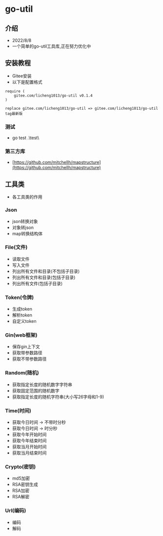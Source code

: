 # go-util
## 介绍
- 2022/8/8
- 一个简单的go-util工具库,正在努力优化中
## 安装教程
- Gitee安装
- 以下是配置格式
```text
require (
	gitee.com/licheng1013/go-util v0.1.4
)

replace gitee.com/licheng1013/go-util => gitee.com/licheng1013/go-util tag最新版
```
### 测试
-  go test .\test\
### 第三方库
- [https://github.com/mitchellh/mapstructure](https://github.com/mitchellh/mapstructure)

## 工具类
- 各工具类的作用
### Json
- json转换对象
- 对象转json
- map转换结构体

### File(文件)
- 读取文件
- 写入文件
- 列出所有文件和目录(不包括子目录)
- 列出所有文件和目录(包括子目录)
- 列出所有文件(包括子目录)

### Token(令牌)
- 生成token
- 解析token
- 自定义token

### Gin(web框架)
- 保存gin上下文
- 获取带参数路径
- 获取不带参数路径

### Random(随机)
- 获取指定长度的随机数字字符串
- 获取固定范围的随机数字
- 获取指定长度的随机字符串(大小写26字母和1-9)

### Time(时间)
- 获取今日时间 -> 不带时分秒 
- 获取今日时间 -> 时分秒
- 获取今年开始时间
- 获取今年结束时间
- 获取当月开始时间
- 获取当月结束时间

### Crypto(密钥)
- md5加密
- RSA密钥生成
- RSA加密
- RSA解密


### Url(编码)
- 编码
- 解码
